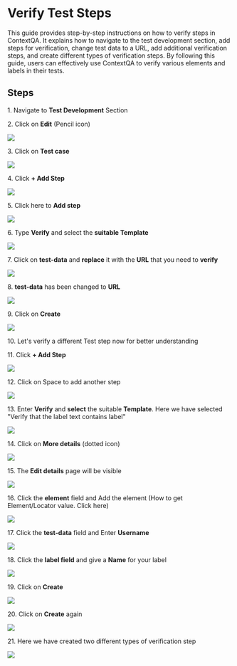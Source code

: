 # Verify Test Steps

This guide provides step-by-step instructions on how to verify steps in ContextQA. It explains how to navigate to the test development section, add steps for verification, change test data to a URL, add additional verification steps, and create different types of verification steps. By following this guide, users can effectively use ContextQA to verify various elements and labels in their tests.

## Steps

1\. Navigate to **Test Development** Section


2\. Click on **Edit** (Pencil icon)

![](https://ajeuwbhvhr.cloudimg.io/colony-recorder.s3.amazonaws.com/files/2024-03-02/6cde1b0f-c923-4806-a216-5d1e67c98eb7/ascreenshot.jpeg?tl_px=0,0&br_px=1075,600&force_format=png&wat_scale=95&wat=1&wat_opacity=0.7&wat_gravity=northwest&wat_url=https://colony-recorder.s3.us-west-1.amazonaws.com/images/watermarks/FB923C_standard.png&wat_pad=3,216)


3\. Click on **Test case**

![](https://ajeuwbhvhr.cloudimg.io/colony-recorder.s3.amazonaws.com/files/2024-03-02/31c38803-1380-433d-a7c0-adcf0de6f135/ascreenshot.jpeg?tl_px=132,0&br_px=1207,600&force_format=png&wat_scale=95&wat=1&wat_opacity=0.7&wat_gravity=northwest&wat_url=https://colony-recorder.s3.us-west-1.amazonaws.com/images/watermarks/FB923C_standard.png&wat_pad=502,211)


4\. Click **+ Add Step**

![](https://ajeuwbhvhr.cloudimg.io/colony-recorder.s3.amazonaws.com/files/2024-03-02/287a9e4e-e269-4cbb-aa0c-222515f9accb/ascreenshot.jpeg?tl_px=123,0&br_px=1843,912&force_format=png&width=1120.0&wat=1&wat_opacity=0.7&wat_gravity=northwest&wat_url=https://colony-recorder.s3.us-west-1.amazonaws.com/images/watermarks/FB923C_standard.png&wat_pad=524,165)


5\. Click here to **Add step**

![](https://ajeuwbhvhr.cloudimg.io/colony-recorder.s3.amazonaws.com/files/2024-03-02/2005bbae-b6de-4b63-bc1f-0a869ac9dc84/ascreenshot.jpeg?tl_px=117,60&br_px=1192,661&force_format=png&wat_scale=95&wat=1&wat_opacity=0.7&wat_gravity=northwest&wat_url=https://colony-recorder.s3.us-west-1.amazonaws.com/images/watermarks/FB923C_standard.png&wat_pad=502,265)


6\. Type **Verify** and select the **suitable Template**

![](https://ajeuwbhvhr.cloudimg.io/colony-recorder.s3.amazonaws.com/files/2024-03-02/61b3cfd6-cdd5-4b64-b90e-53790c27afa0/ascreenshot.jpeg?tl_px=0,244&br_px=1075,845&force_format=png&wat_scale=95&wat=1&wat_opacity=0.7&wat_gravity=northwest&wat_url=https://colony-recorder.s3.us-west-1.amazonaws.com/images/watermarks/FB923C_standard.png&wat_pad=420,265)


7\. Click on **test-data** and **replace** it with the **URL** that you need to **verify**

![](https://ajeuwbhvhr.cloudimg.io/colony-recorder.s3.amazonaws.com/files/2024-03-02/d87340de-b665-416a-9220-9880406f42eb/ascreenshot.jpeg?tl_px=138,0&br_px=1515,769&force_format=png&width=1120.0&wat=1&wat_opacity=0.7&wat_gravity=northwest&wat_url=https://colony-recorder.s3.us-west-1.amazonaws.com/images/watermarks/FB923C_standard.png&wat_pad=524,233)


8\. **test-data** has been changed to **URL**

![](https://ajeuwbhvhr.cloudimg.io/colony-recorder.s3.amazonaws.com/files/2024-03-02/f0c1c9d5-48ee-4dd9-be6a-a4d8d16eac17/ascreenshot.jpeg?tl_px=200,0&br_px=1920,912&force_format=png&width=1120.0&wat=1&wat_opacity=0.7&wat_gravity=northwest&wat_url=https://colony-recorder.s3.us-west-1.amazonaws.com/images/watermarks/FB923C_standard.png&wat_pad=657,184)


9\. Click on **Create**

![](https://ajeuwbhvhr.cloudimg.io/colony-recorder.s3.amazonaws.com/files/2024-03-02/102d0923-071b-49cf-9bc7-dc7343c0cf65/ascreenshot.jpeg?tl_px=0,0&br_px=1920,912&force_format=png&width=1120.0&wat=1&wat_opacity=0.7&wat_gravity=northwest&wat_url=https://colony-recorder.s3.us-west-1.amazonaws.com/images/watermarks/FB923C_standard.png&wat_pad=1016,215)


10\. Let's verify a different Test step now for better understanding


11\. Click **+ Add Step**

![](https://ajeuwbhvhr.cloudimg.io/colony-recorder.s3.amazonaws.com/files/2024-03-02/3ea0b4b7-8774-4463-9905-6753998bfff4/ascreenshot.jpeg?tl_px=110,0&br_px=1830,912&force_format=png&width=1120.0&wat=1&wat_opacity=0.7&wat_gravity=northwest&wat_url=https://colony-recorder.s3.us-west-1.amazonaws.com/images/watermarks/FB923C_standard.png&wat_pad=524,255)


12\. Click on Space to add another step

![](https://ajeuwbhvhr.cloudimg.io/colony-recorder.s3.amazonaws.com/files/2024-03-02/1613a312-aee3-4e28-ac05-7f0df64dfed1/ascreenshot.jpeg?tl_px=155,185&br_px=1230,786&force_format=png&wat_scale=95&wat=1&wat_opacity=0.7&wat_gravity=northwest&wat_url=https://colony-recorder.s3.us-west-1.amazonaws.com/images/watermarks/FB923C_standard.png&wat_pad=502,265)


13\. Enter **Verify** and **select** the suitable **Template**. Here we have selected "Verify that the label text contains label"

![](https://ajeuwbhvhr.cloudimg.io/colony-recorder.s3.amazonaws.com/files/2024-03-02/7abb4edc-e9e3-4152-99d8-ce35cb3a3d05/ascreenshot.jpeg?tl_px=0,142&br_px=1376,912&force_format=png&width=1120.0&wat=1&wat_opacity=0.7&wat_gravity=northwest&wat_url=https://colony-recorder.s3.us-west-1.amazonaws.com/images/watermarks/FB923C_standard.png&wat_pad=285,385)


14\. Click on **More details** (dotted icon)

![](https://ajeuwbhvhr.cloudimg.io/colony-recorder.s3.amazonaws.com/files/2024-03-02/daa7444d-4d54-462a-a4a4-9d3e1ad01254/ascreenshot.jpeg?tl_px=200,0&br_px=1920,912&force_format=png&width=1120.0&wat=1&wat_opacity=0.7&wat_gravity=northwest&wat_url=https://colony-recorder.s3.us-west-1.amazonaws.com/images/watermarks/FB923C_standard.png&wat_pad=1036,188)


15\. The **Edit details** page will be visible

![](https://ajeuwbhvhr.cloudimg.io/colony-recorder.s3.amazonaws.com/files/2024-03-02/3e52c1d6-68cf-4559-b75f-b208b3de23b7/ascreenshot.jpeg?tl_px=844,0&br_px=1920,600&force_format=png&wat_scale=95&wat=1&wat_opacity=0.7&wat_gravity=northwest&wat_url=https://colony-recorder.s3.us-west-1.amazonaws.com/images/watermarks/FB923C_standard.png&wat_pad=740,51)


16\. Click the **element** field and Add the element (How to get Element/Locator value. Click here)

![](https://ajeuwbhvhr.cloudimg.io/colony-recorder.s3.amazonaws.com/files/2024-03-02/3220ef0f-a7de-4d49-933e-b9888e8ee7a6/ascreenshot.jpeg?tl_px=844,0&br_px=1920,600&force_format=png&wat_scale=95&wat=1&wat_opacity=0.7&wat_gravity=northwest&wat_url=https://colony-recorder.s3.us-west-1.amazonaws.com/images/watermarks/FB923C_standard.png&wat_pad=670,136)


17\. Click the **test-data** field and Enter **Username**

![](https://ajeuwbhvhr.cloudimg.io/colony-recorder.s3.amazonaws.com/files/2024-03-02/28227e19-ebfd-434a-8442-ea003c44df13/ascreenshot.jpeg?tl_px=844,0&br_px=1920,600&force_format=png&wat_scale=95&wat=1&wat_opacity=0.7&wat_gravity=northwest&wat_url=https://colony-recorder.s3.us-west-1.amazonaws.com/images/watermarks/FB923C_standard.png&wat_pad=685,226)


18\. Click the **label field** and give a **Name** for your label

![](https://ajeuwbhvhr.cloudimg.io/colony-recorder.s3.amazonaws.com/files/2024-03-02/d4876e82-5c0e-4206-a510-554507df4c0f/ascreenshot.jpeg?tl_px=844,36&br_px=1920,637&force_format=png&wat_scale=95&wat=1&wat_opacity=0.7&wat_gravity=northwest&wat_url=https://colony-recorder.s3.us-west-1.amazonaws.com/images/watermarks/FB923C_standard.png&wat_pad=601,265)


19\. Click on **Create**

![](https://ajeuwbhvhr.cloudimg.io/colony-recorder.s3.amazonaws.com/files/2024-03-02/5002d5e7-8c2a-493b-bbef-eae2eaa4f3e9/ascreenshot.jpeg?tl_px=544,142&br_px=1920,912&force_format=png&width=1120.0&wat=1&wat_opacity=0.7&wat_gravity=northwest&wat_url=https://colony-recorder.s3.us-west-1.amazonaws.com/images/watermarks/FB923C_standard.png&wat_pad=770,315)


20\. Click on **Create** again

![](https://ajeuwbhvhr.cloudimg.io/colony-recorder.s3.amazonaws.com/files/2024-03-02/acc1f05b-afa3-4f0b-9f21-0c4265c6d8aa/ascreenshot.jpeg?tl_px=0,0&br_px=1920,912&force_format=png&width=1120.0&wat=1&wat_opacity=0.7&wat_gravity=northwest&wat_url=https://colony-recorder.s3.us-west-1.amazonaws.com/images/watermarks/FB923C_standard.png&wat_pad=985,218)


21\. Here we have created two different types of verification step

![](https://ajeuwbhvhr.cloudimg.io/colony-recorder.s3.amazonaws.com/files/2024-03-02/664736de-d0d4-45f4-ae41-9c397f9fc215/ascreenshot.jpeg?tl_px=0,45&br_px=1376,814&force_format=png&width=1120.0&wat=1&wat_opacity=0.7&wat_gravity=northwest&wat_url=https://colony-recorder.s3.us-west-1.amazonaws.com/images/watermarks/FB923C_standard.png&wat_pad=50,277)



